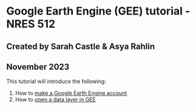# Google Earth Engine (GEE) tutorial - NRES 512
## Created by Sarah Castle & Asya Rahlin
## November 2023

This tutorial will introduce the following:

1. How to [make a Google Earth Engine account](https://aarahlin.github.io/1)
2. How to [open a data layer in GEE](https://aarahlin.github.io/2)


